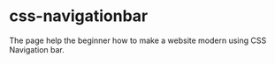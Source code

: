 # css-navigationbar
The page help the beginner how to make a website modern using CSS Navigation bar.
